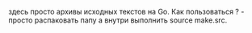 здесь просто архивы исходных текстов на Go.  Как пользоваться ? - просто распаковать папу а внутри выполнить source make.src. 
